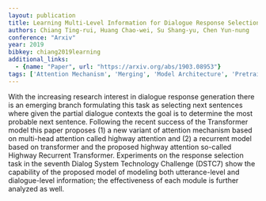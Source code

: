 ```yaml
---
layout: publication
title: Learning Multi-Level Information for Dialogue Response Selection by Highway Recurrent Transformer
authors: Chiang Ting-rui, Huang Chao-wei, Su Shang-yu, Chen Yun-nung
conference: "Arxiv"
year: 2019
bibkey: chiang2019learning
additional_links:
  - {name: "Paper", url: "https://arxiv.org/abs/1903.08953"}
tags: ['Attention Mechanism', 'Merging', 'Model Architecture', 'Pretraining Methods', 'Transformer']
---
```

With the increasing research interest in dialogue response generation there is an emerging branch formulating this task as selecting next sentences where given the partial dialogue contexts the goal is to determine the most probable next sentence. Following the recent success of the Transformer model this paper proposes (1) a new variant of attention mechanism based on multi-head attention called highway attention and (2) a recurrent model based on transformer and the proposed highway attention so-called Highway Recurrent Transformer. Experiments on the response selection task in the seventh Dialog System Technology Challenge (DSTC7) show the capability of the proposed model of modeling both utterance-level and dialogue-level information; the effectiveness of each module is further analyzed as well.
